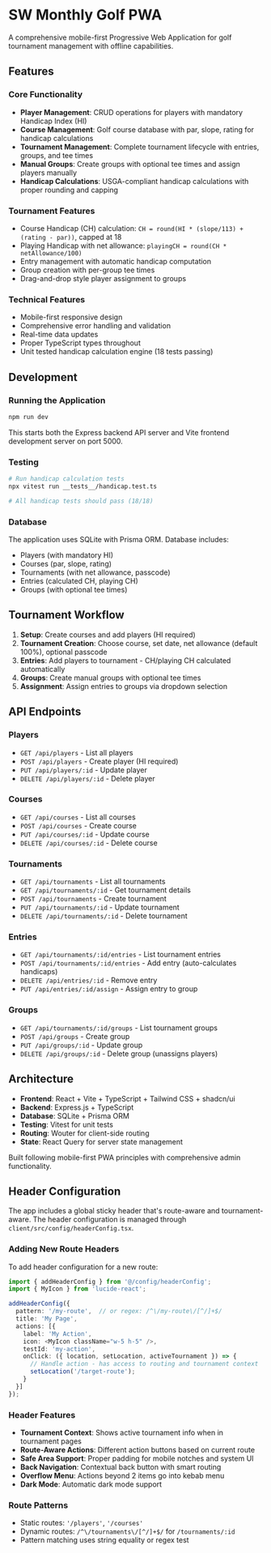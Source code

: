 # SW Monthly Golf PWA

A comprehensive mobile-first Progressive Web Application for golf tournament management with offline capabilities.

## Features

### Core Functionality
- **Player Management**: CRUD operations for players with mandatory Handicap Index (HI)
- **Course Management**: Golf course database with par, slope, rating for handicap calculations
- **Tournament Management**: Complete tournament lifecycle with entries, groups, and tee times
- **Manual Groups**: Create groups with optional tee times and assign players manually
- **Handicap Calculations**: USGA-compliant handicap calculations with proper rounding and capping

### Tournament Features
- Course Handicap (CH) calculation: `CH = round(HI * (slope/113) + (rating - par))`, capped at 18
- Playing Handicap with net allowance: `playingCH = round(CH * netAllowance/100)`
- Entry management with automatic handicap computation
- Group creation with per-group tee times
- Drag-and-drop style player assignment to groups

### Technical Features
- Mobile-first responsive design
- Comprehensive error handling and validation
- Real-time data updates
- Proper TypeScript types throughout
- Unit tested handicap calculation engine (18 tests passing)

## Development

### Running the Application
```bash
npm run dev
```
This starts both the Express backend API server and Vite frontend development server on port 5000.

### Testing
```bash
# Run handicap calculation tests
npx vitest run __tests__/handicap.test.ts

# All handicap tests should pass (18/18)
```

### Database
The application uses SQLite with Prisma ORM. Database includes:
- Players (with mandatory HI)
- Courses (par, slope, rating)
- Tournaments (with net allowance, passcode)  
- Entries (calculated CH, playing CH)
- Groups (with optional tee times)

## Tournament Workflow

1. **Setup**: Create courses and add players (HI required)
2. **Tournament Creation**: Choose course, set date, net allowance (default 100%), optional passcode
3. **Entries**: Add players to tournament - CH/playing CH calculated automatically
4. **Groups**: Create manual groups with optional tee times
5. **Assignment**: Assign entries to groups via dropdown selection

## API Endpoints

### Players
- `GET /api/players` - List all players
- `POST /api/players` - Create player (HI required)
- `PUT /api/players/:id` - Update player
- `DELETE /api/players/:id` - Delete player

### Courses  
- `GET /api/courses` - List all courses
- `POST /api/courses` - Create course
- `PUT /api/courses/:id` - Update course
- `DELETE /api/courses/:id` - Delete course

### Tournaments
- `GET /api/tournaments` - List all tournaments
- `GET /api/tournaments/:id` - Get tournament details
- `POST /api/tournaments` - Create tournament
- `PUT /api/tournaments/:id` - Update tournament  
- `DELETE /api/tournaments/:id` - Delete tournament

### Entries
- `GET /api/tournaments/:id/entries` - List tournament entries
- `POST /api/tournaments/:id/entries` - Add entry (auto-calculates handicaps)
- `DELETE /api/entries/:id` - Remove entry
- `PUT /api/entries/:id/assign` - Assign entry to group

### Groups
- `GET /api/tournaments/:id/groups` - List tournament groups
- `POST /api/groups` - Create group
- `PUT /api/groups/:id` - Update group
- `DELETE /api/groups/:id` - Delete group (unassigns players)

## Architecture

- **Frontend**: React + Vite + TypeScript + Tailwind CSS + shadcn/ui
- **Backend**: Express.js + TypeScript  
- **Database**: SQLite + Prisma ORM
- **Testing**: Vitest for unit tests
- **Routing**: Wouter for client-side routing
- **State**: React Query for server state management

Built following mobile-first PWA principles with comprehensive admin functionality.

## Header Configuration

The app includes a global sticky header that's route-aware and tournament-aware. The header configuration is managed through `client/src/config/headerConfig.tsx`.

### Adding New Route Headers

To add header configuration for a new route:

```typescript
import { addHeaderConfig } from '@/config/headerConfig';
import { MyIcon } from 'lucide-react';

addHeaderConfig({
  pattern: '/my-route',  // or regex: /^\/my-route\/[^/]+$/
  title: 'My Page',
  actions: [{
    label: 'My Action',
    icon: <MyIcon className="w-5 h-5" />,
    testId: 'my-action',
    onClick: ({ location, setLocation, activeTournament }) => {
      // Handle action - has access to routing and tournament context
      setLocation('/target-route');
    }
  }]
});
```

### Header Features

- **Tournament Context**: Shows active tournament info when in tournament pages
- **Route-Aware Actions**: Different action buttons based on current route
- **Safe Area Support**: Proper padding for mobile notches and system UI
- **Back Navigation**: Contextual back button with smart routing
- **Overflow Menu**: Actions beyond 2 items go into kebab menu
- **Dark Mode**: Automatic dark mode support

### Route Patterns

- Static routes: `'/players'`, `'/courses'` 
- Dynamic routes: `/^\/tournaments\/[^/]+$/` for `/tournaments/:id`
- Pattern matching uses string equality or regex test